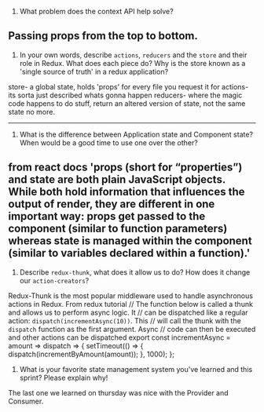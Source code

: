 1. What problem does the context API help solve?

## Passing props from the top to bottom.

1. In your own words, describe `actions`, `reducers` and the `store` and their role in Redux. What does each piece do? Why is the store known as a 'single source of truth' in a redux application?

store- a global state, holds 'props' for every file you request it for
actions- its sorta just described whats gonna happen
reducers- where the magic code happens to do stuff, return an altered version of state, not the same state no more.

---

1. What is the difference between Application state and Component state? When would be a good time to use one over the other?

## from react docs 'props (short for “properties”) and state are both plain JavaScript objects. While both hold information that influences the output of render, they are different in one important way: props get passed to the component (similar to function parameters) whereas state is managed within the component (similar to variables declared within a function).'

1. Describe `redux-thunk`, what does it allow us to do? How does it change our `action-creators`?

Redux-Thunk is the most popular middleware used to handle asynchronous actions in Redux.
From redux tutorial
// The function below is called a thunk and allows us to perform async logic. It
// can be dispatched like a regular action: `dispatch(incrementAsync(10))`. This
// will call the thunk with the `dispatch` function as the first argument. Async
// code can then be executed and other actions can be dispatched
export const incrementAsync = amount => dispatch => {
setTimeout(() => {
dispatch(incrementByAmount(amount));
}, 1000);
};

1. What is your favorite state management system you've learned and this sprint? Please explain why!

The last one we learned on thursday was nice with the Provider and Consumer.
